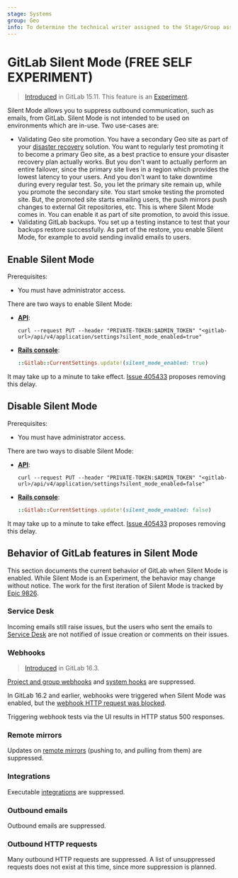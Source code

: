 ```yaml
---
stage: Systems
group: Geo
info: To determine the technical writer assigned to the Stage/Group associated with this page, see https://about.gitlab.com/handbook/product/ux/technical-writing/#assignments
---
```


# GitLab Silent Mode **(FREE SELF EXPERIMENT)**

> [Introduced](https://gitlab.com/groups/gitlab-org/-/epics/9826) in GitLab 15.11. This feature is an [Experiment](../../policy/experiment-beta-support.md#experiment).

Silent Mode allows you to suppress outbound communication, such as emails, from GitLab. Silent Mode is not intended to be used on environments which are in-use. Two use-cases are:

- Validating Geo site promotion. You have a secondary Geo site as part of your [disaster recovery](../geo/disaster_recovery/index.md) solution. You want to regularly test promoting it to become a primary Geo site, as a best practice to ensure your disaster recovery plan actually works. But you don't want to actually perform an entire failover, since the primary site lives in a region which provides the lowest latency to your users. And you don't want to take downtime during every regular test. So, you let the primary site remain up, while you promote the secondary site. You start smoke testing the promoted site. But, the promoted site starts emailing users, the push mirrors push changes to external Git repositories, etc. This is where Silent Mode comes in. You can enable it as part of site promotion, to avoid this issue.
- Validating GitLab backups. You set up a testing instance to test that your backups restore successfully. As part of the restore, you enable Silent Mode, for example to avoid sending invalid emails to users.

## Enable Silent Mode

Prerequisites:

- You must have administrator access.

There are two ways to enable Silent Mode:

- [**API**](../../api/settings.md):

  ```shell
  curl --request PUT --header "PRIVATE-TOKEN:$ADMIN_TOKEN" "<gitlab-url>/api/v4/application/settings?silent_mode_enabled=true"
  ```

- [**Rails console**](../operations/rails_console.md#starting-a-rails-console-session):

  ```ruby
  ::Gitlab::CurrentSettings.update!(silent_mode_enabled: true)
  ```

It may take up to a minute to take effect. [Issue 405433](https://gitlab.com/gitlab-org/gitlab/-/issues/405433) proposes removing this delay.

## Disable Silent Mode

Prerequisites:

- You must have administrator access.

There are two ways to disable Silent Mode:

- [**API**](../../api/settings.md):

  ```shell
  curl --request PUT --header "PRIVATE-TOKEN:$ADMIN_TOKEN" "<gitlab-url>/api/v4/application/settings?silent_mode_enabled=false"
  ```

- [**Rails console**](../operations/rails_console.md#starting-a-rails-console-session):

  ```ruby
  ::Gitlab::CurrentSettings.update!(silent_mode_enabled: false)
  ```

It may take up to a minute to take effect. [Issue 405433](https://gitlab.com/gitlab-org/gitlab/-/issues/405433) proposes removing this delay.

## Behavior of GitLab features in Silent Mode

This section documents the current behavior of GitLab when Silent Mode is enabled. While Silent Mode is an Experiment, the behavior may change without notice. The work for the first iteration of Silent Mode is tracked by [Epic 9826](https://gitlab.com/groups/gitlab-org/-/epics/9826).

### Service Desk

Incoming emails still raise issues, but the users who sent the emails to [Service Desk](../../user/project/service_desk/index.md) are not notified of issue creation or comments on their issues.

### Webhooks

> [Introduced](https://gitlab.com/gitlab-org/gitlab/-/issues/393639) in GitLab 16.3.

[Project and group webhooks](../../user/project/integrations/webhooks.md) and [system hooks](../system_hooks.md) are suppressed.

In GitLab 16.2 and earlier, webhooks were triggered when Silent Mode was enabled, but the [webhook HTTP request was blocked](#outbound-http-requests).

Triggering webhook tests via the UI results in HTTP status 500 responses.

### Remote mirrors

Updates on [remote mirrors](../../user/project/repository/mirror/index.md) (pushing to, and pulling from them) are suppressed.

### Integrations

Executable [integrations](../../user/project/integrations/index.md) are suppressed.

### Outbound emails

Outbound emails are suppressed.

### Outbound HTTP requests

Many outbound HTTP requests are suppressed. A list of unsuppressed requests does not exist at this time, since more suppression is planned.
